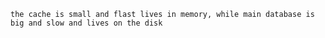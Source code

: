 `the cache is small and flast lives in memory, while main database is big and slow and lives on the disk
`
